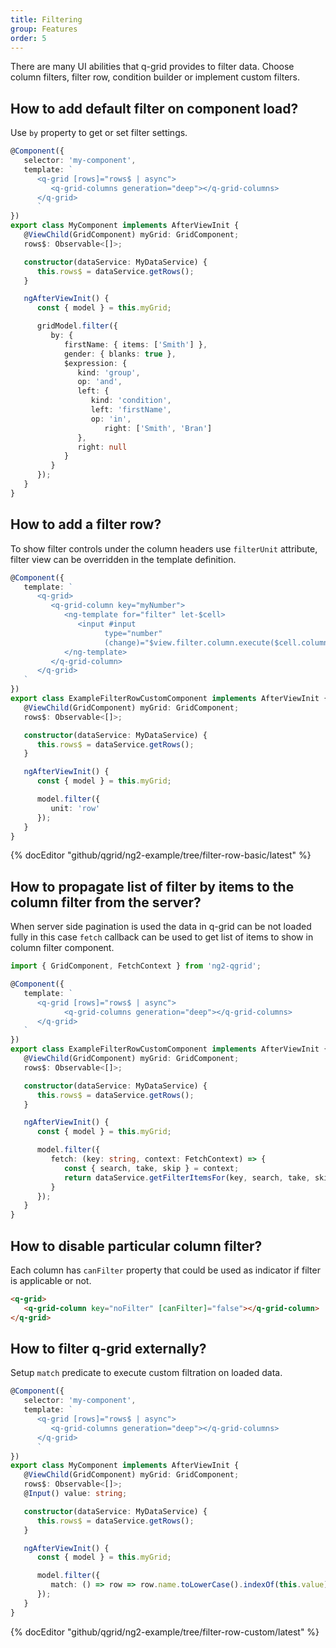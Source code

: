 ```yaml
---
title: Filtering
group: Features
order: 5
---
```


There are many UI abilities that q-grid provides to filter data. Choose column filters, filter row, condition builder or implement custom filters.

## How to add default filter on component load?

Use `by` property to get or set filter settings. 

```typescript
@Component({
   selector: 'my-component',
   template: `
      <q-grid [rows]="rows$ | async">
         <q-grid-columns generation="deep"></q-grid-columns>
      </q-grid>
      `
})
export class MyComponent implements AfterViewInit {
   @ViewChild(GridComponent) myGrid: GridComponent;   
   rows$: Observable<[]>;

   constructor(dataService: MyDataService) {
      this.rows$ = dataService.getRows();
   }

   ngAfterViewInit() {
      const { model } = this.myGrid;

      gridModel.filter({
         by: {
            firstName: { items: ['Smith'] },
            gender: { blanks: true },
            $expression: {
               kind: 'group',
               op: 'and',
               left: {
                  kind: 'condition',
                  left: 'firstName',
                  op: 'in',
                     right: ['Smith', 'Bran']
               },
               right: null
            }
         }
      });   
   }
}
```

## How to add a filter row?

To show filter controls under the column headers use `filterUnit` attribute, filter view can be overridden in the template definition.

```typescript
@Component({
   template: `
      <q-grid>
         <q-grid-column key="myNumber">
            <ng-template for="filter" let-$cell>
               <input #input
                     type="number"
                     (change)="$view.filter.column.execute($cell.column.model, input.value)" />
            </ng-template>
         </q-grid-column>
      </q-grid>
   `
})
export class ExampleFilterRowCustomComponent implements AfterViewInit {
   @ViewChild(GridComponent) myGrid: GridComponent;   
   rows$: Observable<[]>;

   constructor(dataService: MyDataService) {
      this.rows$ = dataService.getRows();
   }

   ngAfterViewInit() {
      const { model } = this.myGrid;

      model.filter({
         unit: 'row'
      });
   }
}
```

{% docEditor "github/qgrid/ng2-example/tree/filter-row-basic/latest" %}

## How to propagate list of filter by items to the column filter from the server?

When server side pagination is used the data in q-grid can be not loaded fully in this case `fetch` callback can be used to get list of items to show in column filter component.

```typescript
import { GridComponent, FetchContext } from 'ng2-qgrid';

@Component({
   template: `
      <q-grid [rows]="rows$ | async">
            <q-grid-columns generation="deep"></q-grid-columns>
      </q-grid>
   `
})
export class ExampleFilterRowCustomComponent implements AfterViewInit {
   @ViewChild(GridComponent) myGrid: GridComponent;   
   rows$: Observable<[]>;

   constructor(dataService: MyDataService) {
      this.rows$ = dataService.getRows();
   }

   ngAfterViewInit() {
      const { model } = this.myGrid;

      model.filter({
         fetch: (key: string, context: FetchContext) => {
            const { search, take, skip } = context;
            return dataService.getFilterItemsFor(key, search, take, skip);
         }
      });
   }
}
```

## How to disable particular column filter?

Each column has `canFilter` property that could be used as indicator if filter is applicable or not.

```html
<q-grid>
   <q-grid-column key="noFilter" [canFilter]="false"></q-grid-column>
</q-grid>
```

## How to filter q-grid externally?

Setup `match` predicate to execute custom filtration on loaded data.

```typescript
@Component({
   selector: 'my-component',
   template: `
      <q-grid [rows]="rows$ | async">
         <q-grid-columns generation="deep"></q-grid-columns>
      </q-grid>
      `
})
export class MyComponent implements AfterViewInit {
   @ViewChild(GridComponent) myGrid: GridComponent;   
   rows$: Observable<[]>;
   @Input() value: string;

   constructor(dataService: MyDataService) {
      this.rows$ = dataService.getRows();
   }

   ngAfterViewInit() {
      const { model } = this.myGrid;

      model.filter({
         match: () => row => row.name.toLowerCase().indexOf(this.value) >= 0
      });
   }
}
```

{% docEditor "github/qgrid/ng2-example/tree/filter-row-custom/latest" %}